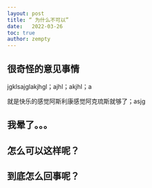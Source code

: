 ```yaml
---
layout: post
title: “ 为什么不可以”
date:   2022-03-26
toc: true 
author: zempty
---
```


## 很奇怪的意见事情
jgklsajglakjhgl；ajhl；akjhl；a

就是快乐的感觉阿斯利康感觉阿克琉斯就够了；asjg


## 我晕了。。。

## 怎么可以这样呢？

## 到底怎么回事呢？
